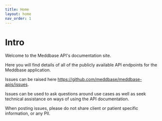 ```yaml
---
title: Home
layout: home
nav_order: 1
---
```


# Intro
Welcome to the Meddbase API's documentation site.

Here you will find details of all of the publicly available API endpoints for the Meddbase application.

Issues can be raised here <https://github.com/meddbase/meddbase-apis/issues>. 

Issues can be used to ask questions around use cases as well as seek technical assistance on ways of using the API documentation.

When posting issues, please do not share client or patient specific information, or any PII.